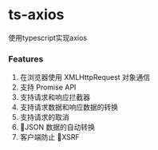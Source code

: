 # ts-axios
使用typescript实现axios

### Features

1. 在浏览器使用 XMLHttpRequest 对象通信
2. 支持 Promise API
3. 支持请求和响应拦截器
4. 支持请求数据和响应数据的转换
5. 支持请求的取消
6. JSON 数据的自动转换
7. 客户端防止 XSRF